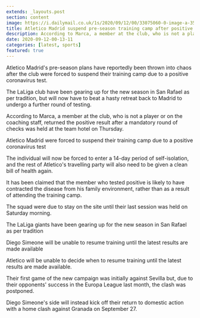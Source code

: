 ```yaml
---
extends: _layouts.post
section: content
image: https://i.dailymail.co.uk/1s/2020/09/12/00/33075060-0-image-a-35_1599865553682.jpg 
title: Atletico Madrid suspend pre-season training camp after positive coronavirus test 
description: According to Marca, a member at the club, who is not a player or on the coaching staff, returned the positive result after a mandatory round of checks was held at the team hotel on Thursday. 
date: 2020-09-12-00-13-11 
categories: [latest, sports] 
featured: true 
--- 
```

Atletico Madrid's pre-season plans have reportedly been thrown into chaos after the club were forced to suspend their training camp due to a positive coronavirus test. 

The LaLiga club have been gearing up for the new season in San Rafael as per tradition, but will now have to beat a hasty retreat back to Madrid to undergo a further round of testing.

According to Marca, a member at the club, who is not a player or on the coaching staff, returned the positive result after a mandatory round of checks was held at the team hotel on Thursday. 

Atletico Madrid were forced to suspend their training camp due to a positive coronavirus test

The individual will now be forced to enter a 14-day period of self-isolation, and the rest of Atletico's travelling party will also need to be given a clean bill of health again. 

It has been claimed that the member who tested positive is likely to have contracted the disease from his family environment, rather than as a result of attending the training camp. 

The squad were due to stay on the site until their last session was held on Saturday morning. 

The LaLiga giants have been gearing up for the new season in San Rafael as per tradition

Diego Simeone will be unable to resume training until the latest results are made available

Atletico will be unable to decide when to resume training until the latest results are made available.

Their first game of the new campaign was initially against Sevilla but, due to their opponents' success in the Europa League last month, the clash was postponed.

Diego Simeone's side will instead kick off their return to domestic action with a home clash against Granada on September 27.

